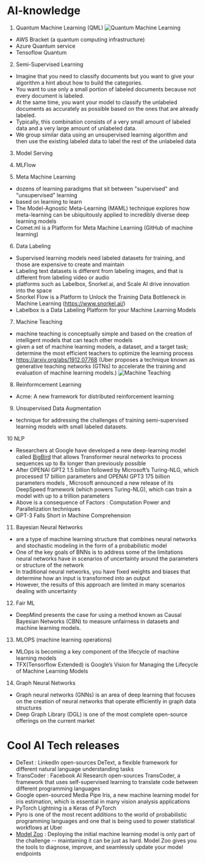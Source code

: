 # AI-knowledge

1. Quantum Machine Learning (QML)
![Quantum Machine Learning](https://pbs.twimg.com/media/EewLcVLXYAIripy?format=jpg&name=medium)
- AWS Bracket (a quantum computing infrastructure)
- Azure Quantum service
- Tensoflow Quantum

2. Semi-Supervised Learning
- Imagine that you need to classify documents but you want to give your algorithm a hint about how to build the categories. 
- You want to use only a small portion of labeled documents because not every document is labeled. 
- At the same time, you want your model to classify the unlabeled documents as accurately as possible based on the ones that are already labeled.
- Typically, this combination consists of a very small amount of labeled data and a very large amount of unlabeled data. 
- We group similar data using an unsupervised learning algorithm and then use the existing labeled data to label the rest of the unlabeled data


3. Model Serving


4. MLFlow


5. Meta Machine Learning
- dozens of learning paradigms that sit between "supervised" and "unsupervised" learning
- based on learning to learn 
- The Model-Agnostic Meta-Learning (MAML) technique explores how meta-learning can be ubiquitously applied to incredibly diverse deep learning models
- Comet.ml is a Platform for Meta Machine Learning (GitHub of machine learning)


6. Data Labeling
- Supervised learning models need labeled datasets for training, and those are expensive to create and maintain
- Labeling text datasets is different from labeling images, and that is different from labeling video or audio
- platforms such as Labelbox, Snorkel.ai, and Scale AI drive innovation into the space
- Snorkel Flow is a Platform to Unlock the Training Data Bottleneck in Machine Learning (https://www.snorkel.ai/)
- Labelbox is a Data Labeling Platform for your Machine Learning Models



7. Machine Teaching
- machine teaching is conceptually simple and based on the creation of intelligent models that can teach other models
- given a set of machine learning models, a dataset, and a target task; determine the most efficient teachers to optimize the learning process
- https://arxiv.org/abs/1912.07768 (Uber proposes a technique known as generative teaching networks (GTNs) to accelerate the training and evaluation of machine learning models.)
![Machine Teaching](https://cdn.substack.com/image/fetch/c_limit,f_auto,q_auto:good,fl_progressive:steep/https%3A%2F%2Fbucketeer-e05bbc84-baa3-437e-9518-adb32be77984.s3.amazonaws.com%2Fpublic%2Fimages%2F48b3d14e-bfe6-436c-bb81-4ba98cc3a4a4_696x355.png)


8. Reinformcement Learning
- Acme: A new framework for distributed reinforcement learning


9. Unsupervised Data Augmentation
- technique for addressing the challenges of training semi-supervised learning models with small labeled datasets.



10 NLP
- Researchers at Google have developed a new deep-learning model called [BigBird](https://www.infoq.com/news/2020/09/google-bigbird-nlp/?utm_source=notification_email&utm_campaign=notifications&utm_medium=link&utm_content=content_in_followed_topic&utm_term=daily) that allows Transformer neural networks to process sequences up to 8x longer than previously possible
- After OPENAI GPT2 1.5 billion followed by Microsoft’s Turing-NLG, which processed 17 billion parameters and OPENAI GPT3 175 billion parameters models , Microsoft announced a new release of its DeepSpeed framework (which powers Turing-NLG), which can train a model with up to a trillion parameters
- Above is a consequence of  Factors : Computation Power and Parallelization techniques
- GPT-3 Falls Short in Machine Comprehension


11. Bayesian Neural Networks
- are a type of machine learning structure that combines neural networks and stochastic modeling in the form of a probabilistic model
- One of the key goals of BNNs is to address some of the limitations neural networks have in scenarios of uncertainty around the parameters or structure of the network
- In traditional neural networks, you have fixed weights and biases that determine how an input is transformed into an output
- However, the results of this approach are limited in many scenarios dealing with uncertainty



12. Fair ML
- DeepMind presents the case for using a method known as Causal Bayesian Networks (CBN) to measure unfairness in datasets and machine learning models. 


13. MLOPS (machine learning operations)
- MLOps is becoming a key component of the lifecycle of machine learning models
- TFX(Tensorflow Extended) is Google’s Vision for Managing the Lifecycle of Machine Learning Models


14. Graph Neural Networks
- Graph neural networks (GNNs) is an area of deep learning that focuses on the creation of neural networks that operate efficiently in graph data structures
- Deep Graph Library (DGL) is one of the most complete open-source offerings on the current market


# Cool AI Tech releases
- DeText : LinkedIn open-sources DeText, a flexible framework for different natural language understanding tasks
- TransCoder : Facebook AI Research open-sources TransCoder, a framework that uses self-supervised learning to translate code between different programming languages
- Google open-sourced Media Pipe Iris, a new machine learning model for iris estimation, which is essential in many vision analysis applications
- PyTorch Lightning is a Keras of PyTorch
- Pyro is one of the most recent additions to the world of probabilistic programming languages and one that is being used to power statistical workflows at Uber
- [Model Zoo](https://modelzoo.dev/) : Deploying the initial machine learning model is only part of the challenge -- maintaining it can be just as hard. Model Zoo gives you the tools to diagnose, improve, and seamlessly update your model endpoints
